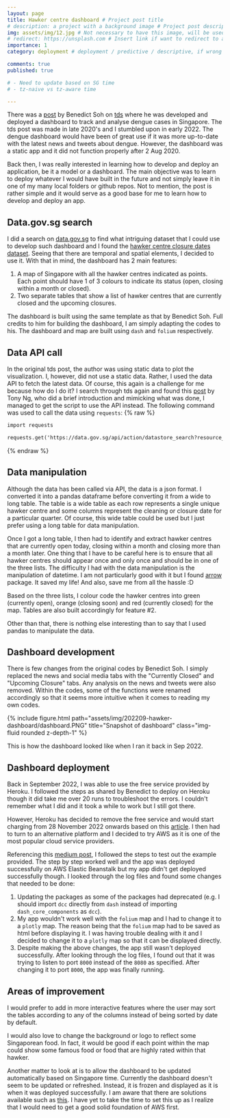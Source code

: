```yaml
---
layout: page
title: Hawker centre dashboard # Project post title
# description: a project with a background image # Project post description
img: assets/img/12.jpg # Not necessary to have this image, will be used as thumbnail
# redirect: https://unsplash.com # Insert link if want to redirect to another website, else ignore/remove this.
importance: 1
category: deployment # deployment / predictive / descriptive, if wrong category, the post won't be posted

comments: true
published: true

# - Need to update based on SG time
# - tz-naive vs tz-aware time

---
```


There was a [post](https://towardsdatascience.com/creating-a-web-application-to-analyse-dengue-cases-1be4a708a533) by Benedict Soh on [tds](https://towardsdatascience.com/) where he was developed and deployed a dashboard to track and analyse dengue cases in Singapore. The tds post was made in late 2020's and I stumbled upon in early 2022. The dengue dashboard would have been of great use if it was more up-to-date with the latest news and tweets about dengue. However, the dashboard was a static app and it did not function properly after 2 Aug 2020.

Back then, I was really interested in learning how to develop and deploy an application, be it a model or a dashboard. The main objective was to learn to deploy whatever I would have built in the future and not simply leave it in one of my many local folders or github repos. Not to mention, the post is rather simple and it would serve as a good base for me to learn how to develop and deploy an app.

## Data.gov.sg search
I did a search on [data.gov.sg](https://data.gov.sg/) to find what intriguing dataset that I could use to develop such dashboard and I found the [hawker centre closure dates dataset](https://data.gov.sg/dataset/dates-of-hawker-centres-closure). Seeing that there are temporal and spatial elements, I decided to use it. With that in mind, the dashboard has 2 main features:

1. A map of Singapore with all the hawker centres indicated as points. Each point should have 1 of 3 colours to indicate its status (open, closing within a month or closed).
1. Two separate tables that show a list of hawker centres that are currently closed and the upcoming closures.

The dashboard is built using the same template as that by Benedict Soh. Full credits to him for building the dashboard, I am simply adapting the codes to his. The dashboard and map are built using `dash` and `folium` respectively. 

## Data API call
In the original tds post, the author was using static data to plot the visualization. I, however, did not use a static data. Rather, I used the data API to fetch the latest data. Of course, this again is a challenge for me because how do I do it? I search through tds again and found this [post](https://towardsdatascience.com/exploring-data-gov-sg-api-725e344048dc) by Tony Ng, who did a brief introduction and mimicking what was done, I managed to get the script to use the API instead. The following command was used to call the data using `requests`:
{% raw %}
```html
import requests

requests.get('https://data.gov.sg/api/action/datastore_search?resource_id=b80cb643-a732-480d-86b5-e03957bc82aa&limit=200').json()
```
{% endraw %}

## Data manipulation
Although the data has been called via API, the data is a json format. I converted it into a pandas dataframe before converting it from a wide to long table. The table is a wide table as each row represents a single unique hawker centre and some columns represent the cleaning or closure date for a particular quarter. Of course, this wide table could be used but I just prefer using a long table for data manipulation. 

Once I got a long table, I then had to identify and extract hawker centres that are currently open today, closing within a month and closing more than a month later. One thing that I have to be careful here is to ensure that all hawker centres should appear once and only once and should be in one of the three lists. The difficulty I had with the data manipulation is the manipulation of datetime. I am not particularly good with it but I found [arrow](https://arrow.readthedocs.io/en/latest/) package. It saved my life! And also, save me from all the hassle :D

Based on the three lists, I colour code the hawker centres into green (currently open), orange (closing soon) and red (currently closed) for the map. Tables are also built accordingly for feature #2. 

Other than that, there is nothing else interesting than to say that I used pandas to manipulate the data.


## Dashboard development 
There is few changes from the original codes by Benedict Soh. I simply replaced the news and social media tabs with the "Currently Closed" and "Upcoming Closure" tabs. Any analysis on the news and tweets were also removed. Within the codes, some of the functions were renamed accordingly so that it seems more intuitive when it comes to reading my own codes. 

<div class="row">
    <div class="col-sm mt-3 mt-md-0">
        {% include figure.html path="assets/img/202209-hawker-dashboard/dashboard.PNG" title="Snapshot of dashboard" class="img-fluid rounded z-depth-1" %}
    </div>
</div>

This is how the dashboard looked like when I ran it back in Sep 2022. 

## Dashboard deployment
Back in September 2022, I was able to use the free service provided by Heroku. I followed the steps as shared by Benedict to deploy on Heroku though it did take me over 20 runs to troubleshoot the errors. I couldn't remember what I did and it took a while to work but I still got there. 

However, Heroku has decided to remove the free service and would start charging from 28 November 2022 onwards based on this [article](https://techcrunch.com/2022/08/25/heroku-announces-plans-to-eliminate-free-plans-blaming-fraud-and-abuse/). I then had to turn to an alternative platform and I decided to try AWS as it is one of the most popular cloud service providers.

Referencing this [medium post](https://aws.amazon.com/getting-started/guides/deploy-webapp-ec2/), I followed the steps to test out the example provided. The step by step worked well and the app was deployed successfully on AWS Elastic Beanstalk but my app didn't get deployed successfully though. I looked through the log files and found some changes that needed to be done:

1. Updating the packages as some of the packages had deprecated (e.g. I should import `dcc` directly from `dash` instead of importing `dash_core_components` as `dcc`).
1. My app wouldn't work well with the `folium` map and I had to change it to a `plotly` map. The reason being that the `folium` map had to be saved as html before displaying it. I was having trouble dealing with it and I decided to change it to a `plotly` map so that it can be displayed directly.
1. Despite making the above changes, the app still wasn't deployed successfully. After looking through the log files, I found out that it was trying to listen to port `8000` instead of the `8080` as specified. After changing it to port `8000`, the app was finally running.


## Areas of improvement
I would prefer to add in more interactive features where the user may sort the tables according to any of the columns instead of being sorted by date by default.

I would also love to change the background or logo to reflect some Singaporean food. In fact, it would be good if each point within the map could show some famous food or food that are highly rated within that hawker.

Another matter to look at is to allow the dashboard to be updated automatically based on Singapore time. Currently the dashboard doesn't seem to be updated or refreshed. Instead, it is frozen and displayed as it is when it was deployed successfully. I am aware that there are solutions available such as [this](https://stackoverflow.com/questions/65469454/updating-data-used-by-aws-elastic-beanstalk-deployed-webapp). I have yet to take the time to set this up as I realize that I would need to get a good solid foundation of AWS first.
